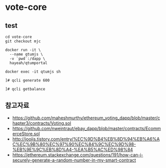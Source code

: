 # vote-core

## test

```
cd vote-core
git checkout mjc
```

```
docker run -it \
  --name qtumjs \
  -v `pwd`:/dapp \
  hayeah/qtumportal
```

```
docker exec -it qtumjs sh

]# qcli generate 600

]# qcli getbalance
```

## 참고자료  
* https://github.com/maheshmurthy/ethereum_voting_dapp/blob/master/chapter3/contracts/Voting.sol  
* https://github.com/nweintraut/ebay_dapp/blob/master/contracts/EcommerceStore.sol
*  http://joojis.tistory.com/entry/%EC%9D%B4%EB%8D%94%EB%A6%AC%EC%9B%80%EC%97%90%EC%84%9C%EC%9D%98-%EB%9E%9C%EB%8D%A4-%EA%B5%AC%ED%98%84  
* https://ethereum.stackexchange.com/questions/191/how-can-i-securely-generate-a-random-number-in-my-smart-contract
